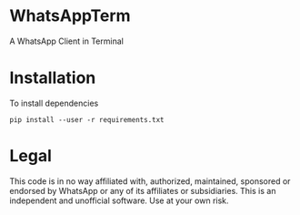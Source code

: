 # WhatsAppTerm
A WhatsApp Client in Terminal

# Installation
To install dependencies
```
pip install --user -r requirements.txt
```

# Legal
This code is in no way affiliated with, authorized, maintained, sponsored or endorsed by WhatsApp or any of its affiliates or subsidiaries. This is an independent and unofficial software. Use at your own risk.